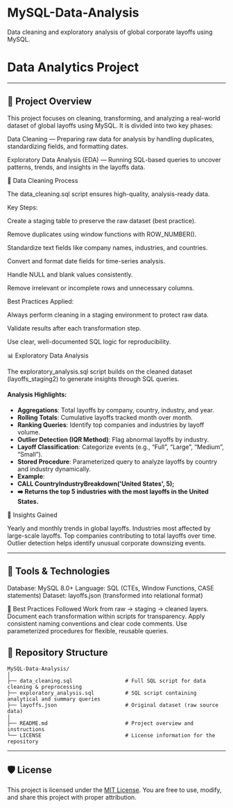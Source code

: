 # MySQL-Data-Analysis
Data cleaning and exploratory analysis of global corporate layoffs using MySQL.
# Data Analytics Project

---
## 📖 Project Overview

This project focuses on cleaning, transforming, and analyzing a real-world dataset of global layoffs using MySQL. It is divided into two key phases:

Data Cleaning — Preparing raw data for analysis by handling duplicates, standardizing fields, and formatting dates.

Exploratory Data Analysis (EDA) — Running SQL-based queries to uncover patterns, trends, and insights in the layoffs data.




🧹 Data Cleaning Process

The data_cleaning.sql script ensures high-quality, analysis-ready data.

Key Steps:

Create a staging table to preserve the raw dataset (best practice).

Remove duplicates using window functions with ROW_NUMBER().

Standardize text fields like company names, industries, and countries.

Convert and format date fields for time-series analysis.

Handle NULL and blank values consistently.

Remove irrelevant or incomplete rows and unnecessary columns.

Best Practices Applied:

Always perform cleaning in a staging environment to protect raw data.

Validate results after each transformation step.

Use clear, well-documented SQL logic for reproducibility.

📊 Exploratory Data Analysis

The exploratory_analysis.sql script builds on the cleaned dataset (layoffs_staging2) to generate insights through SQL queries.

#### Analysis Highlights:
- **Aggregations**: Total layoffs by company, country, industry, and year.
- **Rolling Totals**: Cumulative layoffs tracked month over month.
- **Ranking Queries**: Identify top companies and industries by layoff volume.
- **Outlier Detection (IQR Method)**: Flag abnormal layoffs by industry.
- **Layoff Classification**: Categorize events (e.g., “Full”, “Large”, “Medium”, “Small”).
- **Stored Procedure**: Parameterized query to analyze layoffs by country and industry dynamically.
- **Example**:
- **CALL CountryIndustryBreakdown('United States', 5);**
- **➡️ Returns the top 5 industries with the most layoffs in the United States.**

🧠 Insights Gained

Yearly and monthly trends in global layoffs.
Industries most affected by large-scale layoffs.
Top companies contributing to total layoffs over time.
Outlier detection helps identify unusual corporate downsizing events.

---
## 🧱 Tools & Technologies
Database: MySQL 8.0+
Language: SQL (CTEs, Window Functions, CASE statements)
Dataset: layoffs.json (transformed into relational format)

🧭 Best Practices Followed
Work from raw → staging → cleaned layers.
Document each transformation within scripts for transparency.
Apply consistent naming conventions and clear code comments.
Use parameterized procedures for flexible, reusable queries.


## 📂 Repository Structure
```
MySQL-Data-Analysis/
│
├── data_cleaning.sql                 # Full SQL script for data cleaning & preprocessing
├── exploratory_analysis.sql          # SQL script containing analytical and summary queries
├── layoffs.json                      # Original dataset (raw source data)
│
├── README.md                         # Project overview and instructions
└── LICENSE                           # License information for the repository
```
---

## 🛡️ License
This project is licensed under the [MIT License](LICENSE). You are free to use, modify, and share this project with proper attribution.
